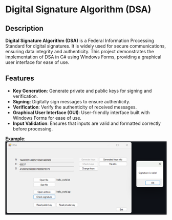 # Digital Signature Algorithm (DSA)

## Description

**Digital Signature Algorithm (DSA)** is a Federal Information Processing Standard for digital signatures. It is widely used for secure communications, ensuring data integrity and authenticity. This project demonstrates the implementation of DSA in C# using Windows Forms, providing a graphical user interface for ease of use.

## Features

- **Key Generation**: Generate private and public keys for signing and verification.
- **Signing**: Digitally sign messages to ensure authenticity.
- **Verification**: Verify the authenticity of received messages.
- **Graphical User Interface (GUI)**: User-friendly interface built with Windows Forms for ease of use.
- **Input Validation**: Ensures that inputs are valid and formatted correctly before processing.

**Example**:
![example](/example.png)